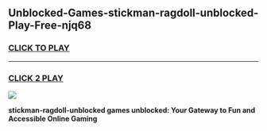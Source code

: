 
## Unblocked-Games-stickman-ragdoll-unblocked-Play-Free-njq68
<h3>
<a href="https://premium76.site?title=stickman-ragdoll-unblocked&ref=20M">CLICK TO PLAY</a></h3>
<hr>

<h3>
<a href="https://premium76.site?title=stickman-ragdoll-unblocked&ref=20M">CLICK 2 PLAY</a>
  
</h3>

<a href="https://premium76.site?title=stickman-ragdoll-unblocked&ref=19M"><img src="https://clearcache.store/games.png"></a>


**stickman-ragdoll-unblocked games unblocked: Your Gateway to Fun and Accessible Online Gaming**
